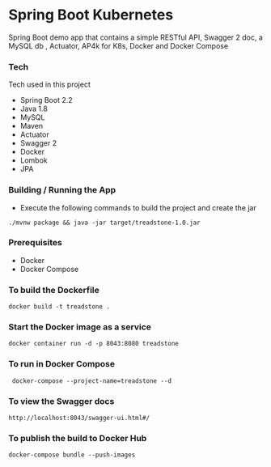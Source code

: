 # Spring Boot Kubernetes

Spring Boot demo app that contains a simple RESTful API, Swagger 2 doc, a MySQL db , Actuator, AP4k for K8s, Docker and Docker Compose

### Tech

Tech used in this project

- Spring Boot 2.2
- Java 1.8
- MySQL
- Maven
- Actuator
- Swagger 2
- Docker
- Lombok
- JPA

### Building / Running the App

- Execute the following commands to build the project and create the jar

```./mvnw package && java -jar target/treadstone-1.0.jar```

### Prerequisites

- Docker 
- Docker Compose

### To build the Dockerfile

``` docker build -t treadstone . ```

### Start the Docker image as a service

``` docker container run -d -p 8043:8080 treadstone ```

### To run in Docker Compose

``` docker-compose --project-name=treadstone --d```

### To view the Swagger docs

``` http://localhost:8043/swagger-ui.html#/ ```

### To publish the build to Docker Hub

``` docker-compose bundle --push-images ```


